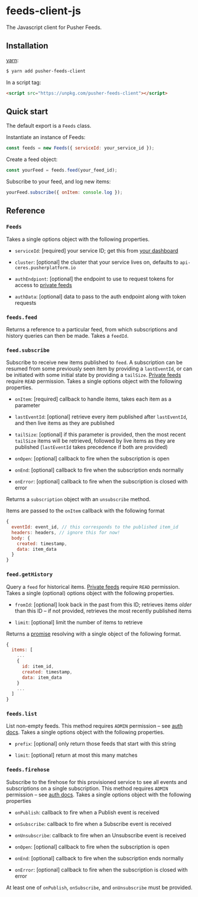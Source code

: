 # feeds-client-js

The Javascript client for Pusher Feeds.

## Installation

[yarn](https://yarnpkg.com/):

```sh
$ yarn add pusher-feeds-client
```

In a script tag:

```html
<script src="https://unpkg.com/pusher-feeds-client"></script>
```

## Quick start

The default export is a `Feeds` class.

Instantiate an instance of Feeds:

```js
const feeds = new Feeds({ serviceId: your_service_id });
```

Create a feed object:

```js
const yourFeed = feeds.feed(your_feed_id);
```

Subscribe to your feed, and log new items:

```js
yourFeed.subscribe({ onItem: console.log });
```

## Reference

### `Feeds`

Takes a single options object with the following properties.

- `serviceId`: [required] your service ID; get this from [your
  dashboard](https://dash.pusher.com)

- `cluster`: [optional] the cluster that your service lives on, defaults to
  `api-ceres.pusherplatform.io`

- `authEndpiont`: [optional] the endpoint to use to request tokens for access
  to [private feeds](https://pusher-mimir.herokuapp.com/feeds/private-feeds/)

- `authData`: [optional] data to pass to the auth endpoint along with token
  requests

### `feeds.feed`

Returns a reference to a particular feed, from which subscriptions and history
queries can then be made. Takes a `feedId`.

### `feed.subscribe`

Subscribe to receive new items published to `feed`. A subscription can be
resumed from some previously seen item by providing a `lastEventId`, or can be
initiated with some initial state by providing a `tailSize`. [Private
feeds](https://pusher-mimir.herokuapp.com/feeds/private-feeds/) require `READ`
permission. Takes a single options object with the following properties.

- `onItem`: [required] callback to handle items, takes each item as a parameter

- `lastEventId`: [optional] retrieve every item published after `lastEventId`,
  and then live items as they are published

- `tailSize`: [optional] if this parameter is provided, then the most recent
  `tailSize` items will be retrieved, followed by live items as they are
  published (`lastEventId` takes precedence if both are provided)

- `onOpen`: [optional] callback to fire when the subscription is open

- `onEnd`: [optional] callback to fire when the subscription ends normally

- `onError`: [optional] callback to fire when the subscription is closed with
  error

Returns a `subscription` object with an `unsubscribe` method.

Items are passed to the `onItem` callback with the following format

```js
{
  eventId: event_id, // this corresponds to the published item_id
  headers: headers, // ignore this for now!
  body: {
    created: timestamp,
    data: item_data
  }
}
```

### `feed.getHistory`

Query a `feed` for historical items. [Private
feeds](https://pusher-mimir.herokuapp.com/feeds/private-feeds/) require `READ`
permission. Takes a single (optional) options object with the following
properties.

- `fromId`: [optional] look back in the past from this ID; retrieves items
  _older_ than this ID – if not provided, retrieves the most recently published
  items

- `limit`: [optional] limit the number of items to retrieve

Returns a [promise](https://mdn.io/promise) resolving with a single object of
the following format.

```js
{
  items: [
    ...
    {
      id: item_id,
      created: timestamp,
      data: item_data
    }
    ...
  ]
}
```

### `feeds.list`

List non-empty feeds. This method requires `ADMIN` permission – see [auth
docs](https://pusher-mimir.herokuapp.com/feeds/reference/http/#authorization).
Takes a single options object with the following properties.

- `prefix`: [optional] only return those feeds that start with this string

- `limit`: [optional] return at most this many matches

### `feeds.firehose`

Subscribe to the firehose for this provisioned service to see all events and
subscriptions on a single subscription. This method requires `ADMIN` permission
– see [auth
docs](https://pusher-mimir.herokuapp.com/feeds/reference/http/#authorization).
Takes a single options object with the following properties

- `onPublish`: callback to fire when a Publish event is received

- `onSubscribe`: callback to fire when a Subscribe event is received

- `onUnsubscribe`: callback to fire when an Unsubscribe event is received

- `onOpen`: [optional] callback to fire when the subscription is open

- `onEnd`: [optional] callback to fire when the subscription ends normally

- `onError`: [optional] callback to fire when the subscription is closed with
  error

At least one of `onPublish`, `onSubscribe`, and `onUnsubscribe` must be
provided.
